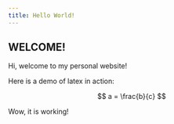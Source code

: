 ```yaml
---
title: Hello World!
---
```


## WELCOME!
Hi, welcome to my personal website!

Here is a demo of latex in action:

$$ a = \frac{b}{c} $$

Wow, it is working!

